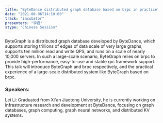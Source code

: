 ```yaml
---
title: "ByteDance distributed graph database based on brpc in practice"
date: "2021-08-06T14:10:00" 
track: "incubator"
presenters: "李磊"
stype: "Chinese Session"
---
```

ByteGraph is a distributed graph database developed by ByteDance, which supports storing trillions of edges of data scale of very large graphs, supports ten million read and write QPS, and runs on a scale of nearly 10,000 servers. In such a large-scale scenario, ByteGraph relies on brpc to provide high-performance, easy-to-use and stable rpc framework support. This talk will introduce ByteGraph and brpc respectively, and the practical experience of a large-scale distributed system like ByteGraph based on brpc.
 ### Speakers:
 Lei Li: Graduated from Xi'an Jiaotong University, he is currently working on infrastructure research and development at ByteDance, focusing on graph databases, graph computing, graph neural networks, and distributed KV systems.
